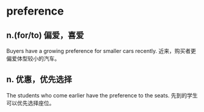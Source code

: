 # preference

## n.(for/to) 偏爱，喜爱

Buyers have a growing preference for smaller cars recently. 近来，购买者更偏爱体型较小的汽车。

## n. 优惠，优先选择

The students who come earlier have the preference to the seats. 先到的学生可以优先选择座位。
